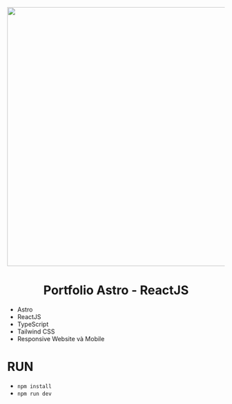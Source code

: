 <div align="center">
  <img src="https://pbs.twimg.com/media/FPRN6BCWYBQ5eiD?format=jpg&name=4096x4096" width="600" />
</div> 
 
<div align="center">
  <h1>Portfolio Astro - ReactJS</h1> 
</div>  

- Astro
- ReactJS
- TypeScript
- Tailwind CSS
- Responsive Website và Mobile

# RUN
- `npm install`
- `npm run dev`
